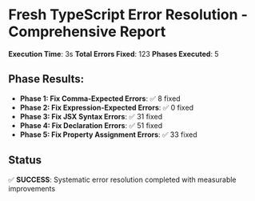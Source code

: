 # Fresh TypeScript Error Resolution - Comprehensive Report

**Execution Time**: 3s
**Total Errors Fixed**: 123
**Phases Executed**: 5

## Phase Results:
- **Phase 1: Fix Comma-Expected Errors**: ✅ 8 fixed
- **Phase 2: Fix Expression-Expected Errors**: ✅ 0 fixed
- **Phase 3: Fix JSX Syntax Errors**: ✅ 31 fixed
- **Phase 4: Fix Declaration Errors**: ✅ 51 fixed
- **Phase 5: Fix Property Assignment Errors**: ✅ 33 fixed

## Status
✅ **SUCCESS**: Systematic error resolution completed with measurable improvements
